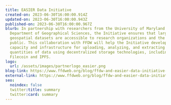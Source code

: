 ```yaml
---
title: EASIER Data Initiative
created-on: 2023-06-30T16:00:00.914Z
updated-on: 2023-06-30T16:00:00.943Z
published-on: 2023-06-30T16:00:00.967Z
blurb: In partnership with researchers from the University of Maryland’s
  Department of Geographical Sciences, the Initiative ensures that large
  geospatial datasets are accessible to research organizations and the general
  public. This collaboration with FFDW will help the Initiative develop the
  capacity and infrastructure for uploading, analyzing, and extracting large
  quantities of data using decentralized storage technologies, including
  Filecoin and IPFS.
logo:
  url: /assets/images/partnerlogo_easier.png
blog-link: https://www.ffdweb.org/blog/ffdw-and-easier-data-initiative-collaborate-to-upload-spatial-data-to-filecoin-network/
external-link: https://www.ffdweb.org/blog/ffdw-and-easier-data-initiative-collaborate-to-upload-spatial-data-to-filecoin-network/
seo:
  noindex: false
  twitter:title: summary
  twitter:card: summary
---
```


